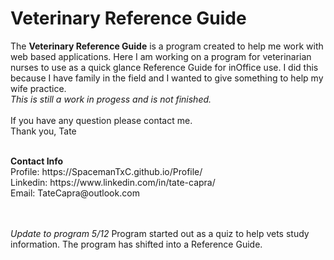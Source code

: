 # Veterinary Reference Guide

The <b> Veterinary Reference Guide</b> is a program created to help me work with web based applications. Here I am working on a program for veterinarian nurses to use as a quick glance Reference Guide for inOffice use. I did this because I have family in the field and I wanted to give something to help my wife practice.<br/>*This is still a work in progess and is not finished.* <br/><br/> If you have any question please contact me. <br/> Thank you, Tate

<br/>
<b>Contact Info</b> </br>
Profile: https://SpacemanTxC.github.io/Profile/ <br/>
Linkedin: https://www.linkedin.com/in/tate-capra/ <br/> 
Email: TateCapra@outlook.com 

<br/></br>
*Update to program 5/12*
Program started out as a quiz to help vets study information. The program has shifted into a Reference Guide. 
